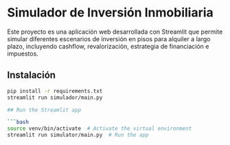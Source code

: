 # Simulador de Inversión Inmobiliaria

Este proyecto es una aplicación web desarrollada con Streamlit que permite simular diferentes escenarios de inversión en pisos para alquiler a largo plazo, incluyendo cashflow, revalorización, estrategia de financiación e impuestos.

## Instalación

```bash
pip install -r requirements.txt
streamlit run simulador/main.py

## Run the Streamlit app

```bash
source venv/bin/activate  # Activate the virtual environment
streamlit run simulator/main.py  # Run the app
